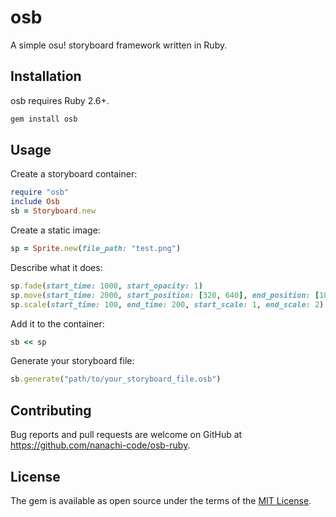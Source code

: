 # osb
A simple osu! storyboard framework written in Ruby.

## Installation

osb requires Ruby 2.6+.

```sh
gem install osb
```

## Usage

Create a storyboard container:
```rb
require "osb"
include Osb
sb = Storyboard.new
```

Create a static image:
```rb
sp = Sprite.new(file_path: "test.png")
```

Describe what it does:
```rb
sp.fade(start_time: 1000, start_opacity: 1)
sp.move(start_time: 2000, start_position: [320, 640], end_position: [100, 100])
sp.scale(start_time: 100, end_time: 200, start_scale: 1, end_scale: 2)
```

Add it to the container:
```rb
sb << sp
```

Generate your storyboard file:
```rb
sb.generate("path/to/your_storyboard_file.osb")
```

## Contributing

Bug reports and pull requests are welcome on GitHub at https://github.com/nanachi-code/osb-ruby.

## License

The gem is available as open source under the terms of the [MIT License](https://opensource.org/licenses/MIT).
